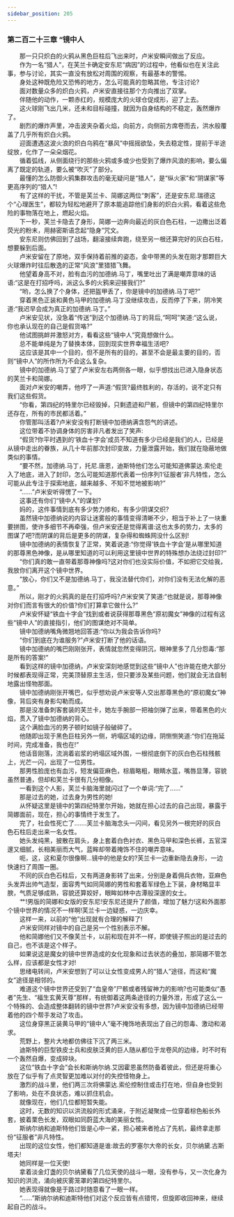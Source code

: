 ```yaml
---
sidebar_position: 205
---
```

### 第二百二十三章 “镜中人  


　　那一只只炽白的火鸦从黑色巨柱后飞出来时，卢米安瞬间做出了反应。  
　　作为一名“猎人”，在芙兰卡确定安东尼“病因”的过程中，他看似也在关注此事，参与讨论，其实一直没有放松对周围的观察，有最基本的警惕。  
　　身处这种既危险又恐怖的地方，怎么可能真的忽略其他，专注讨论?  
　　面对数量众多的炽白火鸦，卢米安直接往那个方向推出了双掌。  
　　伴随他的动作，一颗赤红的，规模庞大的火球仓促成形，迎了上去。  
　　这火球刚飞出几米，还未和目标碰撞，就因为自身结构的不稳定，轰然爆炸了。  
　　剧烈的爆炸声里，冲击波夹杂着火焰，向前方，向侧前方席卷而去，洪水般覆盖了几乎所有炽白火鸦。  
　　迎面遭遇这波火浪的炽白乌鸦在“暴风”中摇摇欲坠，失去稳定性，提前于半途绽放，化作了一朵朵烟花。  
　　循着弧线，从侧面绕行的那些火鸦或多或少也受到了爆炸风浪的影响，要么偏离了既定的轨道，要么被“吹灭”了部分。  
　　最懂的怎么防御火鸦集群攻击的毫无疑问是“猎人”，是“纵火家”和“阴谋家”等更高序列的“猎人”!  
　　有了这样的干扰，不管是芙兰卡、简娜这两位“刺客”，还是安东尼.瑞德这个“心理医生”，都较为轻松地避开了原本能追踪他们身影的炽白火鸦，看着这些危险的事物落在地上，燃起火焰。  
　　下一秒，芙兰卡隐去了身形，简娜一边奔向最近的灰白色石柱，一边撒出泛着荧光的粉末，用赫密斯语念起“隐身”咒文。  
　　安东尼则仿佛回到了战场，翻滚接续奔跑，绕至另一根还算完好的灰白石柱，想要躲到后面。  
　　卢米安留在了原地，双手保持着前推的姿态，金中带黑的头发在刚才那颗巨大火球爆炸时往后散逸的正常“风浪”里猎猎飞舞。  
　　他望着身高不对，脸有血污的加德纳.马丁，嘴里吐出了满是嘲弄意味的话语:“这是在打招呼吗，派这么多的火鸦来迎接我们?”  
　　“哟，怎么换了个身体，还把盔甲丢了，你是镜中的加德纳.马丁吧?”  
　　穿着黑色正装和黄色马甲的加德纳.马丁没继续攻击，反而停了下来，阴冷笑道:“我迟早会成为真正的加德纳.马丁。”  
　　卢米安见状，没急着“传送”到这个加德纳.马丁的背后,“呵呵”笑道:“这么说，你也承认现在的自己是假货咯?”  
　　他试图挑衅并激怒对方，看看这些“镜中人”究竟想做什么。  
　　总不能单纯是为了替换本体，回到现实世界幸福生活吧?  
　　这应该是其中一个目的，但不是所有的目的，甚至不会是最主要的目的，否则“镜中人”的所作所为不会这么复杂。  
　　镜中的加德纳.马丁望了卢米安左右两侧各一眼，似乎想找出已进入隐身状态的芙兰卡和简娜。  
　　面对卢米安的嘲弄，他哼了一声道:“假货?最终胜利的，存活的，说不定只有我们这些假货。  
　　“你看，第四纪的特里尔已经毁掉，只剩遗迹和尸骸，但镜中的第四纪特里尔还存在，所有的市民都活着。”  
　　你管那叫活着?卢米安没有打断镜中加德纳满含怨气的讲述。  
　　这位带着不协调身体的厉害非凡者发出了笑声:  
　　“假货?你平时遇到的‘铁血十字会’成员不知道有多少已经是我们的人，已经是从镜中走出的眷族，从几十年前那次封印变故，力量泄露开始，我们就在隐蔽地做类似的事情。  
　　“要不然，加德纳.马丁，托尼.唐恩，迪斯特他们怎么可能知道佛蒙达.索伦走入了地底，进入了封印，怎么可能知道那代表着一份序列1‘征服者’非凡特性，怎么可能从此专注于探索地底，越来越多、不知不觉地被影响?”  
　　“......”卢米安听得愣了一下。  
　　这事还有你们“镜中人”的谋划?  
　　妈的，这件事情到底有多少势力掺和，有多少阴谋交织?  
　　虽然镜中加德纳说的内容让迷雾般的事情变得清晰不少，相当于补上了一块重要拼图，使许多细节不再牵强，但卢米安还是觉得离谱:这也太多的势力，太多的图谋了吧?而阴谋的背后是更多的阴谋，复杂得和蜘蛛网没什么区别!  
　　镜中加德纳的表情恢复了正常，笑着说道:“你觉得‘铁血十字会’是从哪里知道的那尊黑色神像，是从哪里知道的可以利用这里镜中世界的特殊想办法绕过封印?“  
　　“你们真的敢一直带着那尊神像吗?这对你们也没实际价值，不如把它交给我，我放你们离开这个镜中世界。  
　　“放心，你们又不是加德纳.马丁，我没法替代你们，对你们没有无法化解的恶意。”  
　　所以，刚才的火鸦真的是在打招呼吗?卢米安笑了笑道:“也就是说，那尊神像对你们而言有很大的价值?你们打算拿它做什么?”  
　　卢米安怀疑“铁血十字会”找到或者说获得那尊黑色“原初魔女”神像的过程有这些“镜中人”的直接指引，他们的图谋绝对不简单。  
　　镜中加德纳嘴角微翘地回答道:“你以为我会告诉你吗?  
　　“你们到底在为谁服务?”卢米安打断了他的话语。  
　　镜中加德纳的嘴巴刚刚张开，表情就忽然变得阴沉，眼神里多了几分怨毒:“那是所有的答案!”  
　　看到这样的镜中加德纳，卢米安深刻地感觉到这些“镜中人”也许能在绝大部分时候都表现得正常，完美顶替原主生活，但只要涉及某些问题，他们就会无法自制地露出怪物那面。  
　　镜中加德纳刚张开嘴巴，似乎想劝说卢米安等人交出那尊黑色的“原初魔女”神像，背后突有身影勾勒而成。  
　　那是没准备刺客套装的芙兰卡，她左手腕部一把袖剑弹了出来，带着黑色的火焰，贯入了镜中加德纳的背心。  
　　这个满脸血污的男子顿时如镜子般破碎了。  
　　他随即出现于黑色巨柱另外一侧，坍塌区域的边缘，阴恻恻笑道:“你们在拖延时间，完成准备，我也在!”  
　　他话音刚落，流淌着岩浆的坍塌区域外围，一根彻底倒下的灰白色石柱残骸上，光芒一闪，出现了一位男性。  
　　那男性脸庞也有血污，短发偏亚麻色，棕眉略粗，眼睛水蓝，嘴唇显薄，容貌虽然普通，但却和芙兰卡很有几分相像。  
　　一看到这个人影，芙兰卡脑海里就闪过了一个单词:“完了...…”  
　　那是过去的她，过去身为男性的她!  
　　从怀疑这里是镜中的第四纪特里尔开始，她就在担心过去的自己出现，暴露于简娜面前，现在，担心的事情终于发生了。  
　　完了，社会性死亡了…….芙兰卡脑海念头一闪间，看见另外一根完好的灰白色石柱后走出来一名女性。  
　　她头发纯黑，披散在肩头，身上套着白色衬衣、黑色马甲和深色长裤，五官深邃又细腻，长相美丽而大气，蓝眸却带着掩饰不住的嘲弄意味。  
　　呃，这，这和夏尔很像啊…镜中的他是女的?芙兰卡一边重新隐去身形，一边快速扫了周围一圈。  
　　不同的灰白色石柱后，又有两道身影转了出来，分别是身着佣兵衣物，亚麻色头发弄出帅气造型，面容秀气如同简娜的男性和套着军绿色上下装，身材略显丰腴，气质足够成熟，容貌还算姣好，眼眸如林中古潭般深邃的女士。  
　　艹!男版的简娜和女版的安东尼!安东尼还提升了颜值，增加了魅力!这和外面那个镜中世界的情况不一样啊!芙兰卡一边疑惑，一边庆幸。  
　　这样一来，以前的“他”出现就有合理的解释了!  
　　卢米安同样对镜中的自己是另一个性别表示不解。  
　　他和简娜他们又不像芙兰卡，以前和现在并不一样，即使镜子照出的是过去的自己，也不该是这个样子。  
　　如果说这是魔女的镜中世界造成的女化现象和过去状态的叠加，那简娜不管怎么样，应该都是女性才对!  
　　思绪电转间，卢米安想到了可以让女性变成男人的“猎人”途径，而这和“魔女”途径是相邻的。  
　　难道这个镜中世界还受到了“血皇帝”尸骸或者残留神力的影响?也可能类似“愚者”先生、“福生玄黄天尊”那样，有统御着这两条途径的力量外泄，形成了这么一个特殊的、会造成整体翻转的镜中世界?卢米安没有多想，因为镜中加德纳已经带着他的四个帮手发动了攻击。  
　　这位身穿黑正装黄马甲的“镜中人”毫不掩饰地表现出了自己的怨毒、激动和渴求。  
　　荒野上，整片大地都仿佛往下沉了两三米。  
　　迪斯特的巨型铁皮士兵和皮肤泛黄的巨人随从都位于龙卷风的边缘，时不时有一个轰然自爆，变成碎块。  
　　这位“铁血十字会”会长和斯纳尔纳.艾因霍恩虽然防备着彼此，但还是将重心放在了似乎有了点灵智更加难以对付的失控怪物身上。  
　　激烈的战斗里，他们两三次将佛蒙达.索伦控制住或击打在地，但自身也受到了影响，处在不良状态，难以抓住机会。  
　　就像现在，他们几位都短暂失能。  
　　这时，无数的知识以洪流般的形式涌来，于附近凝聚成一位穿着棕色船长外套，披着栗色长发，双眼如同蔚蓝大海的美丽女性。  
　　斯纳尔纳和迪斯特他们皆是心中一紧，担心被来者抢占了先机，最终拿走那份“征服者”非凡特性。  
　　出现的这位女性，他们都知道是谁:故去的罗塞尔大帝的长女，贝尔纳黛.古斯塔夫!  
　　她同样是一位天使!  
　　拿着淡金灯盏的贝尔纳黛看了几位天使的战斗一眼，没有参与，又一次化身为知识的洪流，涌向被灰雾笼罩的第四纪特里尔。  
　　她表现得就像是于路过时随意看了一眼一样。  
　　“……”斯纳尔纳和迪斯特他们对这个反应皆有点错愕，但旋即收回神来，继续起自己的战斗。  
